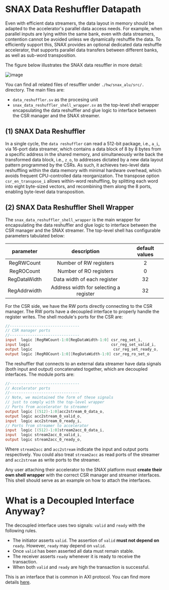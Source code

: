 # SNAX Data Reshuffler Datapath

Even with efficient data streamers, the data layout in memory should be adapted to the accelerator's parallel data access needs. For example, when parallel inputs are lying within the same bank, even with data streamers, contention cannot be avoided unless we dynamically reshuffle the data. To efficiently support this, SNAX provides an optional dedicated data reshuffle accelerator, that supports parallel data transfers between different banks, as well as sub-word transposition. 


The figure below illustrates the SNAX data resuffler in more detail:

![image](https://github.com/KULeuven-MICAS/snax_cluster/assets/143962462/08be0ac4-4bcc-47ed-b304-36bf3dc1d230)


You can find all related files of resuffler under `./hw/snax_alu/src/.` directory. The main files are:

- `data_reshuffler.sv` as the procesing unit
- `snax_data_reshuffler_shell_wrapper.sv` as the top-level shell wrapper encapsulating the data reshuffler and glue logic to interface between the CSR manager and the SNAX streamer.

## (1) SNAX Data Reshuffler
In a single cycle, the `data reshuffler` can read a 512-bit package, i.e., `a_i`, via 16-port data streamer, which contains a data block of 8 by 8 bytes from a specific address in the shared memory, and simultaneously write back the transformed data block, i.e., `z_o`, to addresses dictated by a new data layout pattern programmed by the CSRs. As such, it achieves two-level data reshuffling within the data memory with minimal hardware overhead, which avoids frequent CPU-controlled data reorganization. The transpose option `csr_en_transpose_i` allows within-word reshuffling, by splitting each word into eight byte-sized vectors, and recombining them along the 8 ports, enabling byte-level data transposition.

## (2) SNAX Data Reshuffler Shell Wrapper

The `snax_data_reshuffler_shell_wrapper` is the main wrapper for encapsulating the data reshuffler and glue logic to interface between the CSR manager and the SNAX streamer. The top-level shell has configurable parameters tabulated below:

|  parameter    |       description                      | default values |
| :-----------: | :------------------------------------: | :------------: |
|  RegRWCount   | Number of RW registers                 | 2              |
|  RegROCount   | Number of RO registers                 | 0              |
|  RegDataWidth | Data width of each register            | 32             |
|  RegAddrwidth | Address width for selecting a register | 32             |

For the CSR side, we have the RW ports directly connecting to the CSR manager. The RW ports have a decoupled interface to properly handle the register writes. The shell module's ports for the CSR are:

```verilog
//-------------------------------
// CSR manager ports
//-------------------------------
input  logic [RegRWCount-1:0[RegDataWidth-1:0] csr_reg_set_i,
input logic                                    csr_reg_set_valid_i,
output logic                                    csr_reg_set_ready_o,
output logic [RegROCount-1:0][RegDataWidth-1:0] csr_reg_ro_set_o
```

The reshuffler that connects to an external data streamer have data signals (both input and output) concatenated together, which are decoupled interfaces. The module ports are:

```verilog
//-------------------------------
// Accelerator ports
//-------------------------------
// Note, we maintained the form of these signals
// just to comply with the top-level wrapper
// Ports from accelerator to streamer
output logic [(512)-1:0]acc2stream_0_data_o,
output logic acc2stream_0_valid_o,
input  logic acc2stream_0_ready_i,
// Ports from streamer to accelerator
input  logic [(512)-1:0]stream2acc_0_data_i,
input  logic stream2acc_0_valid_i,
output logic stream2acc_0_ready_o,
```

Where `stream2acc` and `acc2stream` indicate the input and output ports respectively. You could also treat `stream2acc` as read ports of the streamer and `acc2stream` as write ports to the streamer.

Any user attaching their accelerator to the SNAX platform must **create their own shell wrapper** with the correct CSR manager and streamer interfaces. This shell should serve as an example on how to attach the interfaces.

# What is a Decoupled Interface Anyway?

The decoupled interface uses two signals: `valid` and `ready` with the following rules.

- The initiator asserts `valid`. The assertion of `valid` **must not depend on**
  `ready`. However, `ready` may depend on `valid`.
- Once `valid` has been asserted all data must remain stable.
- The receiver asserts `ready` whenever it is ready to receive the transaction.
- When both `valid` and `ready` are high the transaction is successful.

This is an interface that is common in AXI protocol. You can find more details [here](https://vhdlwhiz.com/how-the-axi-style-ready-valid-handshake-works/).
